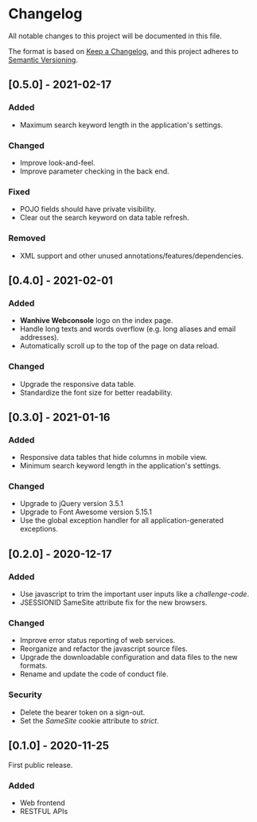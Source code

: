 # Changelog

All notable changes to this project will be documented in this file.

The format is based on [Keep a Changelog](https://keepachangelog.com/en/1.0.0/),
and this project adheres to [Semantic Versioning](https://semver.org/spec/v2.0.0.html).

## [0.5.0] - 2021-02-17

### Added

- Maximum search keyword length in the application's settings.

### Changed

- Improve look-and-feel.
- Improve parameter checking in the back end.

### Fixed

- POJO fields should have private visibility.
- Clear out the search keyword on data table refresh.

### Removed

- XML support and other unused annotations/features/dependencies.

## [0.4.0] - 2021-02-01

### Added

- **Wanhive Webconsole** logo on the index page.
- Handle long texts and words overflow (e.g. long aliases and email addresses).
- Automatically scroll up to the top of the page on data reload.

### Changed

- Upgrade the responsive data table.
- Standardize the font size for better readability.

## [0.3.0] - 2021-01-16

### Added

- Responsive data tables that hide columns in mobile view.
- Minimum search keyword length in the application's settings.

### Changed

- Upgrade to jQuery version 3.5.1
- Upgrade to Font Awesome version 5.15.1
- Use the global exception handler for all application-generated exceptions.

## [0.2.0] - 2020-12-17

### Added

- Use javascript to trim the important user inputs like a *challenge-code*.
- JSESSIONID SameSite attribute fix for the new browsers.

### Changed

- Improve error status reporting of web services.
- Reorganize and refactor the javascript source files.
- Upgrade the downloadable configuration and data files to the new formats.
- Rename and update the code of conduct file.

### Security

- Delete the bearer token on a sign-out.
- Set the *SameSite* cookie attribute to *strict*.

## [0.1.0] - 2020-11-25

First public release.

### Added

- Web frontend
- RESTFUL APIs
